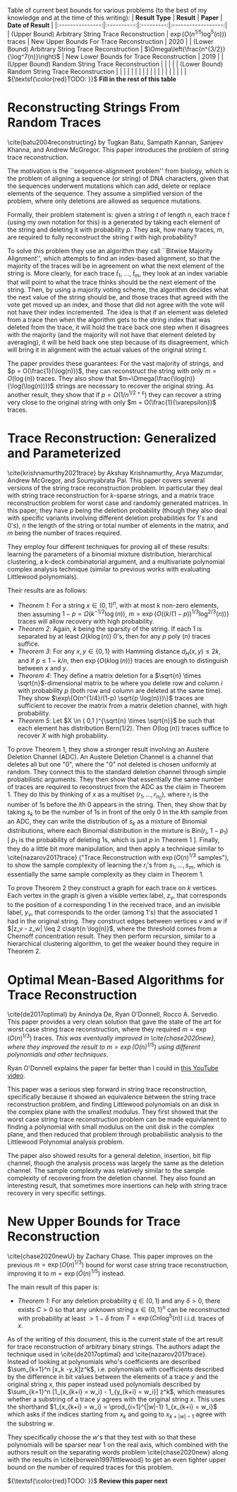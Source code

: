 Table of current best bounds for various problems (to the best of my knowledge and at the time of this writing):
| **Result Type** | **Result** | **Paper** | **Date of Result** |
|:---------------:|:----------:|:---------:|:------------------:|
| (Upper Bound) Arbitrary String Trace Reconstruction | $\exp\left(O(n^{1/5} \log^{5}(n))\right)$ traces | New Upper Bounds For Trace Reconstruction |         2020 |
| (Lower Bound) Arbitrary String Trace Reconstruction | $\Omega\left(\frac{n^{3/2}}{\log^7(n)}\right)$ | New Lower Bounds for Trace Reconstruction | 2019 |
| (Upper Bound) Random String Trace Reconstruction |   |   |   |
| (Lower Bound) Random String Trace Reconstruction |   |   |   |
|   |    |    |  |
|   |    |    |  |
|   |    |    |  |
${\textsf{\color{red}TODO: }}$ **Fill in the rest of this table**


# Reconstructing Strings From Random Traces
\cite{batu2004reconstructing} by Tugkan Batu, Sampath Kannan, Sanjeev Khanna, and Andrew McGregor. This paper introduces the problem of string trace reconstruction. 
    
The motivation is the ``sequence-alignment problem'' from biology, which is the problem of aligning a sequence (or string) of DNA characters, given that the sequences underwent mutations which can add, delete or replace elements of the sequence. They assume a simplified version of the problem, where only deletions are allowed as sequence mutations. 

Formally, their problem statement is: given a string $t$ of length $n$, each trace $\tilde{t}$ (using my own notation for this) is a generated by taking each element of the string and deleting it with probability $p$. They ask, how many traces, $m$, are required to fully reconstruct the string $t$ with high probability?

To solve this problem they use an algorithm they call ``Bitwise Majority Alignment'', which attempts to find an index-based alignment, so that the majority of the traces will be in agreement on what the next element of the string is. More clearly, for each trace $\tilde{t}_1$, $\dots$, $\tilde{t}_m$, they look at an index variable that will point to what the trace thinks should be the next element of the string. Then, by using a majority voting scheme, the algorithm decides what the next value of the string should be, and those traces that agreed with the vote get moved up an index, and those that did not agree with the vote will not have their index incremented. The idea is that if an element was deleted from a trace then when the algorithm gets to the string index that was deleted from the trace, it will hold the trace back one step when it disagrees with the majority (and the majority will not have that element deleted by averaging), it will be held back one step because of its disagreement, which will bring it in alignment with the actual values of the original string $t$. 

The paper provides these guarantees: For the vast majority of strings, and $p = O(\frac{1}{\log(n)})$, they can reconstruct the string with only $m = O(
\log(n))$ traces. They also show that $m=\Omega(\frac{\log(n)}{\log(\log(n))})$ strings are necessary to recover the original string. As another result, they show that if $p = \Omega(1 / n^{1/2 + \varepsilon})$ they can recover a string very close to the original string with only $m = O(\frac{1}{\varepsilon})$ traces. 


# Trace Reconstruction: Generalized and Parameterized
\cite{krishnamurthy2021trace} by Akshay Krishnamurthy, Arya Mazumdar, Andrew McGregor, and Soumyabrata Pal. This paper covers several versions of the string trace reconstruction problem. In particular they deal with string trace reconstruction for $k$-sparse strings, and a matrix trace reconstruction problem for worst case and randomly generated matrices. In this paper, they have $p$ being the deletion probability (though they also deal with specific variants involving different deletion probabilities for $1$'s and $0$'s), $n$ the length of the string or total number of elements in the matrix, and $m$ being the number of traces required. 

They employ four different techniques for proving all of these results: learning the parameters of a binomial mixture distribution, hierarchical clustering, a k-deck combinatorial argument, and a multivariate polynomial complex analysis technique (similar to previous works with evaluating Littlewood polynomials). 

Their results are as follows: 
- *Theorem 1*: For a string $x \in (0,1)^n$, with at most $k$ non-zero elements, then assuming $1 - p = \Omega( k^{-1/2} \log(n) )$, $m = \exp\{ O( (k/(1-p))^{1/3} \log^{2/3}(n) ) \}$ traces will allow recovery with high probability.
- *Theorem 2*: Again, $k$ being the sparsity of the string. If each $1$ is separated by at least $\Omega(k \log(n) )$ 0's, then for any $p$ poly $(n)$ traces suffice.
- *Theorem 3*: For any $x,y \in \{0,1\}$ with Hamming distance $d_H(x,y) \leq 2k$, and if $p \leq 1 - k/n$, then $\exp\{O(k \log(n))\}$ traces are enough to distinguish between $x$ and $y$.
- *Theorem 4*: They define a matrix deletion for a $\sqrt{n} \times \sqrt{n}$-dimensional matrix to be where you delete row and column $i$ with probability $p$ (both row and column are deleted at the same time). They show $\exp\{O(n^{1/4}/(1-p) \sqrt{p \log(n)})\}$ traces are sufficient to recover the matrix from a matrix deletion channel, with high probability.
- *Theorem 5*: Let $X \in ( 0,1 )^{\sqrt{n} \times \sqrt{n}}$ be such that each element has distribution Bern(1/2). Then $O(\log(n))$ traces suffice to recover $X$ with high probability.


To prove Theorem 1, they show a stronger result involving an Austere Deletion Channel (ADC). An Austere Deletion Channel is a channel that deletes all but one "0", where the "0" not deleted is chosen uniformly at random. They connect this to the standard deletion channel through simple probabilistic arguments. They then show that essentially the same number of traces are required to reconstruct from the ADC as the claim in Theorem 1. They do this by thinking of $x$ as a multiset $(r_1, \dots, r_{n_0})$, where $r_i$ is the number of 1s before the $i$th 0 appears in the string. Then, they show that by taking $s_k$ to be the number of 1s in front of the only 0 in the $k$th sample from an ADC, they can write the distribution of $s_k$ as a mixture of Binomial distributions, where each Binomial distribution in the mixture is Bin($r_i$, $1 - p_1$) [ $p_1$ is the probability of deleting 1s, which is just $p$ in Theorem 1 ]. Finally, they do a little bit more manipulation, and then apply a technique similar to \cite{nazarov2017trace} ("Trace Reconstruction with $\exp(O(n)^{1/3}$ samples"), to show the sample complexity of learning the $r_i$'s from $s_1, \dots, s_m$, which is essentially the same sample complexity as they claim in Theorem 1. 

To prove Theorem 2 they construct a graph for each trace on $k$ vertices. Each vertex in the graph is given a visible vertex label, $z_v$, that corresponds to the position of a corresponding 1 in the received trace, and an invisible label, $y_v$, that corresponds to the order (among 1's) that the associated 1 had in the original string. They construct edges between vertices $v$ and $w$ if $|z_v - z_w| \leq 2 c\sqrt{n \log(n)}$, where the threshold comes from a Chernoff concentration result. They then perform recursion, similar to a hierarchical clustering algorithm, to get the weaker bound they require in Theorem 2. 


# Optimal Mean-Based Algorithms for Trace Reconstruction 
\cite{de2017optimal} by Anindya De, Ryan O’Donnell, Rocco A. Servedio. This paper provides a very clean solution that gave the state of the art for worst case string trace reconstruction, where they required $m = \exp(O(n)^{1/3})$ traces. _This was eventually improved in \cite{chase2020new}, where they improved the result to $m = \exp(O(n)^{1/5})$ using different polynomials and other techniques_. 

Ryan O'Donnell explains the paper far better than I could in [this YouTube video](https://www.youtube.com/watch?v=Ys11H5smSIM). 

This paper was a serious step forward in string trace reconstruction, specifically because it showed an equivalence between the string trace reconstruction problem, and finding Littlewood polynomials on an disk in the complex plane with the smallest modulus. They first showed that the worst case string trace reconstruction problem can be made equivlanent to finding a polynomial with small modulus on the unit disk in the complex plane, and then reduced that problem through probabilistic analysis to the Littlewood Polynomial analysis problem. 

The paper also showed results for a general deletion, insertion, bit flip channel, though the analysis process was largely the same as the deletion channel. The sample complexity was relatively similar to the sample complexity of recovering from the deletion channel. They also found an interesting result, that sometimes more insertions can help with string trace recovery in very specific settings. 



# New Upper Bounds for Trace Reconstruction
\cite{chase2020newU} by Zachary Chase. This paper improves on the previous $m = \exp(O(n)^{1/3})$ bound for worst case string trace reconstruction, improving it to $m = \exp(\tilde{O}(n)^{1/5})$ instead. 

The main result of this paper is: 
- *Theorem 1*: For any deletion probability $q \in (0,1)$ and any $\delta > 0$, there exists $C > 0$ so that any unknown string $x \in \{0,1\}^n$ can be reconstructed with probability at least $> 1 - \delta$ from $T = \exp(Cn \log^5(n))$ i.i.d. traces of $x$.

As of the writing of this document, this is the current state of the art result for trace reconstruction of arbitrary binary strings. The authors adapt the technique used in \cite{de2017optimal} and \cite{nazarov2017trace}. Instead of looking at polynomials who's coefficients are described $\sum_{k=1}^n [x_k -y_k]z^k$, i.e. polynomials with coefficients described by the difference in bit values between the elements of a trace $y$ and the original string $x$, this paper instead used polynomials described by $\sum_{k=1}^n [1_{x_{k+i} = w_i} - 1_{y_{k+i} = w_i}] z^k$, which measures whether a substring of a trace $y$ agrees with the original string $x$. This uses the shorthand $1_{x_{k+i} = w_i} = \prod_{i=1}^{|w|-1} 1_{x_{k+i} = w_i}$ which asks if the indices starting from $x_{k}$ and going to $x_{k+|w|-1}$ agree with the substring $w$. 

They specifically choose the $w$'s that they test with so that these polynomials will be sparser near 1 on the real axis, which combined with the authors result on the separating words problem \cite{chase2020new} along with the results in \cite{borwein1997littlewood} to get an even tighter upper bound on the number of required traces for this problem. 

${\textsf{\color{red}TODO: }}$ **Review this paper next**


